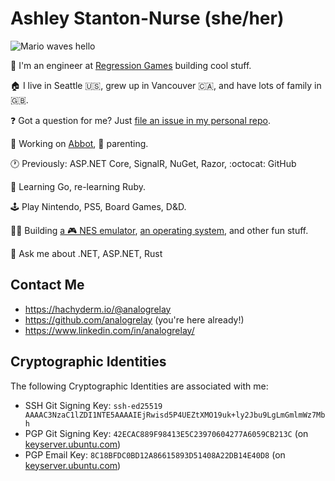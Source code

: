 # Ashley Stanton-Nurse (she/her)

![Mario waves hello](https://media.giphy.com/media/euAnOkLGWtdHG/giphy.gif)

:wave: I'm an engineer at [Regression Games](https://regression.gg/) building cool stuff.

:house: I live in Seattle :us:, grew up in Vancouver :canada:, and have lots of family in :uk:.

❓ Got a question for me? Just [file an issue in my personal repo](https://github.com/analogrelay/analogrelay/issues/new).

🔭 Working on [Abbot](https://ab.bot), 👶 parenting.

🕐 Previously: ASP.NET Core, SignalR, NuGet, Razor, :octocat: GitHub

🌱 Learning Go, re-learning Ruby.

:joystick: Play Nintendo, PS5, Board Games, D&D.

👷‍♀️ Building [a 🎮 NES emulator](https://github.com/analogrelay/nest), [an operating system](https://github.com/analogrelay/arboros), and other fun stuff.

💬 Ask me about .NET, ASP.NET, Rust

## Contact Me

* https://hachyderm.io/@analogrelay
* https://github.com/analogrelay (you're here already!)
* https://www.linkedin.com/in/analogrelay/

## Cryptographic Identities

The following Cryptographic Identities are associated with me:

* SSH Git Signing Key: `ssh-ed25519 AAAAC3NzaC1lZDI1NTE5AAAAIEjRwisd5P4UEZtXMO19uk+ly2Jbu9LgLmGmlmWz7Mbh`
* PGP Git Signing Key: `42ECAC889F98413E5C23970604277A6059CB213C` (on [keyserver.ubuntu.com](https://keyserver.ubuntu.com/pks/lookup?search=42ECAC889F98413E5C23970604277A6059CB213C&fingerprint=on&op=index))
* PGP Email Key: `8C18BFDC0BD12A86615893D51408A22DB14E40D8` (on [keyserver.ubuntu.com](https://keyserver.ubuntu.com/pks/lookup?search=8C18BFDC0BD12A86615893D51408A22DB14E40D8&fingerprint=on&op=index))
